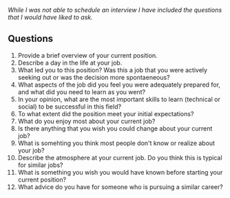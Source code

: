 _While I was not able to schedule an interview I have included the questions that I would have liked to ask._

## Questions

1. Provide a brief overview of your current position.
2. Describe a day in the life at your job.
3. What led you to this position? Was this a job that you were actively seeking out or was the decision more spontaeneous?
5. What aspects of the job did you feel you were adequately prepared for, and what did you need to learn as you went?
6. In your opinion, what are the most important skills to learn (technical or social) to be successful in this field?
7. To what extent did the position meet your initial expectations?
8. What do you enjoy most about your current job?
9. Is there anything that you wish you could change about your current job?
10. What is somehting you think most people don't know or realize about your job?
11. Describe the atmosphere at your current job. Do you think this is typical for similar jobs?
12. What is something you wish you would have known before starting your current position?
13. What advice do you have for someone who is pursuing a similar career?
